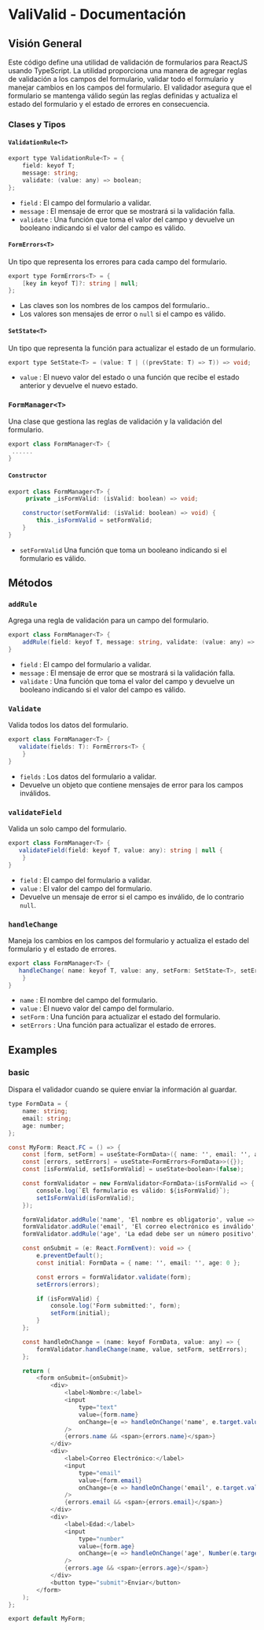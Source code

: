 # **ValiValid** - Documentación

## Visión General

Este código define una utilidad de validación de formularios para ReactJS usando TypeScript. La utilidad proporciona una manera de agregar reglas de validación a los campos del formulario, validar todo el formulario y manejar cambios en los campos del formulario. El validador asegura que el formulario se mantenga válido según las reglas definidas y actualiza el estado del formulario y el estado de errores en consecuencia.

### Clases y Tipos

#### `ValidationRule<T>`

```csharp
export type ValidationRule<T> = {
    field: keyof T;
    message: string;
    validate: (value: any) => boolean;
};
```

-  `field` : El campo del formulario a validar.
- `message` : El mensaje de error que se mostrará si la validación falla.
- `validate` : Una función que toma el valor del campo y devuelve un booleano indicando si el valor del campo es válido.

#### `FormErrors<T>`

Un tipo que representa los errores para cada campo del formulario.

```csharp
export type FormErrors<T> = {
    [key in keyof T]?: string | null;
};
```
- Las claves son los nombres de los campos del formulario..
- Los valores son mensajes de error o `null` si el campo es válido.

#### `SetState<T>`

Un tipo que representa la función para actualizar el estado de un formulario.

```csharp
export type SetState<T> = (value: T | ((prevState: T) => T)) => void;
```

- `value` : El nuevo valor del estado o una función que recibe el estado anterior y devuelve el nuevo estado.
  
### `FormManager<T>`

Una clase que gestiona las reglas de validación y la validación del formulario.

```csharp
export class FormManager<T> {
 ......
}
```

#### `Constructor`

```csharp
export class FormManager<T> {
     private _isFormValid: (isValid: boolean) => void;

    constructor(setFormValid: (isValid: boolean) => void) {
        this._isFormValid = setFormValid;
    }
}
```
- `setFormValid` Una función que toma un booleano indicando si el formulario es válido.


## Métodos

###  `addRule`

Agrega una regla de validación para un campo del formulario.

```csharp
export class FormManager<T> {
    addRule(field: keyof T, message: string, validate: (value: any) => boolean): void;
}
```
-  `field` : El campo del formulario a validar.
- `message` : El mensaje de error que se mostrará si la validación falla.
- `validate` : Una función que toma el valor del campo y devuelve un booleano indicando si el valor del campo es válido.

###  `Validate`

Valida todos los datos del formulario.

```csharp
export class FormManager<T> {
   validate(fields: T): FormErrors<T> {
    }
}
```
-  `fields` : Los datos del formulario a validar.
- Devuelve un objeto que contiene mensajes de error para los campos inválidos.

###  `validateField`

Valida un solo campo del formulario.

```csharp
export class FormManager<T> {
   validateField(field: keyof T, value: any): string | null {
    }
}
```
-  `field` : El campo del formulario a validar.
-  `value` : El valor del campo del formulario.
- Devuelve un mensaje de error si el campo es inválido, de lo contrario `null`.

###  `handleChange`

Maneja los cambios en los campos del formulario y actualiza el estado del formulario y el estado de errores.

```csharp
export class FormManager<T> {
   handleChange( name: keyof T, value: any, setForm: SetState<T>, setErrors: SetState<FormErrors<T>> ): void{
    }
}
```
-  `name` : El nombre del campo del formulario.
-  `value` : El nuevo valor del campo del formulario.
-  `setForm` : Una función para actualizar el estado del formulario.
-  `setErrors` : Una función para actualizar el estado de errores.

## Examples 

### basic

Dispara el validador cuando se quiere enviar la información al guardar.

```csharp
type FormData = {
    name: string;
    email: string;
    age: number;
};

const MyForm: React.FC = () => {
    const [form, setForm] = useState<FormData>({ name: '', email: '', age: 0 });
    const [errors, setErrors] = useState<FormErrors<FormData>>({});
    const [isFormValid, setIsFormValid] = useState<boolean>(false);

    const formValidator = new FormValidator<FormData>(isFormValid => {
        console.log(`El formulario es válido: ${isFormValid}`);
        setIsFormValid(isFormValid);
    });

    formValidator.addRule('name', 'El nombre es obligatorio', value => !!value);
    formValidator.addRule('email', 'El correo electrónico es inválido', value => /^[^\s@]+@[^\s@]+\.[^\s@]+$/.test(value));
    formValidator.addRule('age', 'La edad debe ser un número positivo', value => value > 0);

    const onSubmit = (e: React.FormEvent): void => {
        e.preventDefault();
        const initial: FormData = { name: '', email: '', age: 0 };

        const errors = formValidator.validate(form);
        setErrors(errors);

        if (isFormValid) {
            console.log('Form submitted:', form);
            setForm(initial);
        }
    };

    const handleOnChange = (name: keyof FormData, value: any) => {
        formValidator.handleChange(name, value, setForm, setErrors);
    };

    return (
        <form onSubmit={onSubmit}>
            <div>
                <label>Nombre:</label>
                <input
                    type="text"
                    value={form.name}
                    onChange={e => handleOnChange('name', e.target.value)}
                />
                {errors.name && <span>{errors.name}</span>}
            </div>
            <div>
                <label>Correo Electrónico:</label>
                <input
                    type="email"
                    value={form.email}
                    onChange={e => handleOnChange('email', e.target.value)}
                />
                {errors.email && <span>{errors.email}</span>}
            </div>
            <div>
                <label>Edad:</label>
                <input
                    type="number"
                    value={form.age}
                    onChange={e => handleOnChange('age', Number(e.target.value))}
                />
                {errors.age && <span>{errors.age}</span>}
            </div>
            <button type="submit">Enviar</button>
        </form>
    );
};

export default MyForm;

```

